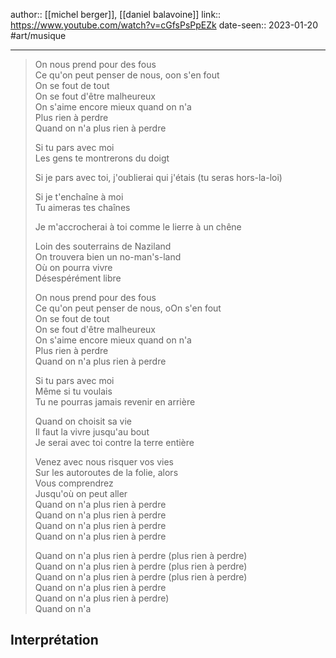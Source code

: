 author:: [[michel berger]], [[daniel balavoine]]
link:: https://www.youtube.com/watch?v=cGfsPsPpEZk
date-seen:: 2023-01-20
#art/musique 

---

> On nous prend pour des fous  
> Ce qu'on peut penser de nous, oon s'en fout  
> On se fout de tout  
> On se fout d'être malheureux  
> On s'aime encore mieux quand on n'a  
> Plus rien à perdre  
> Quand on n'a plus rien à perdre
> 
> Si tu pars avec moi  
> Les gens te montrerons du doigt
> 
> Si je pars avec toi, j'oublierai qui j'étais (tu seras hors-la-loi)
> 
> Si je t'enchaîne à moi  
> Tu aimeras tes chaînes
> 
> Je m'accrocherai à toi comme le lierre à un chêne
> 
> Loin des souterrains de Naziland  
> On trouvera bien un no-man's-land  
> Où on pourra vivre  
> Désespérément libre
> 
> On nous prend pour des fous  
> Ce qu'on peut penser de nous, oOn s'en fout  
> On se fout de tout  
> On se fout d'être malheureux  
> On s'aime encore mieux quand on n'a  
> Plus rien à perdre  
> Quand on n'a plus rien à perdre
> 
> Si tu pars avec moi  
> Même si tu voulais  
> Tu ne pourras jamais revenir en arrière
> 
> Quand on choisit sa vie  
> Il faut la vivre jusqu'au bout  
> Je serai avec toi contre la terre entière
> 
> Venez avec nous risquer vos vies  
> Sur les autoroutes de la folie, alors  
> Vous comprendrez  
> Jusqu'où on peut aller  
> Quand on n'a plus rien à perdre  
> Quand on n'a plus rien à perdre  
> Quand on n'a plus rien à perdre  
> Quand on n'a plus rien à perdre
> 
> Quand on n'a plus rien à perdre (plus rien à perdre)  
> Quand on n'a plus rien à perdre (plus rien à perdre)  
> Quand on n'a plus rien à perdre (plus rien à perdre)  
> Quand on n'a plus rien à perdre  
> Quand on n'a plus rien à perdre)  
> Quand on n'a

## Interprétation